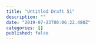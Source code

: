 ```yaml
---
title: "Untitled Draft 51"
description: ""
date: "2019-07-23T00:06:22.480Z"
categories: []
published: false
---
```



